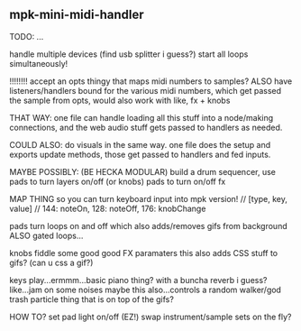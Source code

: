 mpk-mini-midi-handler
----------------

TODO:
...

handle multiple devices (find usb splitter i guess?)
start all loops simultaneously!


!!!!!!!!
accept an opts thingy that maps midi numbers to samples?
ALSO
have listeners/handlers bound for the various midi numbers,
which get passed the sample from opts,
would also work with like, fx + knobs

THAT WAY:
one file can handle loading all this stuff into a node/making connections,
and the web audio stuff gets passed to handlers as needed.

COULD ALSO: do visuals in the same way. one file does the setup and exports update methods,
those get passed to handlers and fed inputs.

MAYBE POSSIBLY: (BE HECKA MODULAR)
build a drum sequencer, use pads to turn layers on/off (or knobs)
pads to turn on/off fx

MAP THING so you can turn keyboard input into mpk version!
// [type, key, value]
// 144: noteOn, 128: noteOff, 176: knobChange

pads turn loops on and off
which also adds/removes gifs from background
ALSO gated loops...


knobs fiddle some good good FX paramaters
this also adds CSS stuff to gifs? (can u css a gif?)


keys play...ermmm...basic piano thing? with a buncha reverb i guess?
like...jam on some noises
maybe this also...controls a random walker/god trash particle thing that is on top of the gifs?


HOW TO? set pad light on/off (EZ!)
swap instrument/sample sets on the fly?